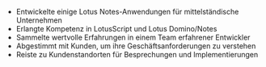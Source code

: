 - Entwickelte einige Lotus Notes-Anwendungen für mittelständische Unternehmen
- Erlangte Kompetenz in LotusScript und Lotus Domino/Notes
- Sammelte wertvolle Erfahrungen in einem Team erfahrener Entwickler
- Abgestimmt mit Kunden, um ihre Geschäftsanforderungen zu verstehen
- Reiste zu Kundenstandorten für Besprechungen und Implementierungen